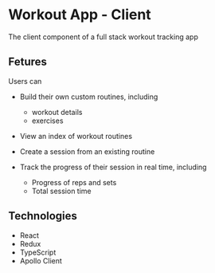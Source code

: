 # Workout App - Client

The client component of a full stack workout tracking app

## Fetures
Users can
- Build their own custom routines, including
  - workout details
  - exercises

- View an index of workout routines

- Create a session from an existing routine

- Track the progress of their session in real time, including
  - Progress of reps and sets
  - Total session time

## Technologies
- React
- Redux
- TypeScript
- Apollo Client